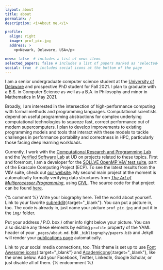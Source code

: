 ```yaml
---
layout: about
title: about
permalink: /
description: <i>About me.</i>

profile:
  align: right
  image: prof_pic.jpg
  address: >
    <p>Newark, Delaware, USA</p>

news: false  # includes a list of news items
selected_papers: false # includes a list of papers marked as "selected={true}"
social: true  # includes social icons at the bottom of the page
---
```


I am a senior undergraduate computer science student at the [University of Delaware](https://www.udel.edu/) and prospective PhD student for Fall 2021. I plan to graduate with a B.S. in Computer Science as well as a B.A. in Philosophy and minor in Mathematics in May 2021.

Broadly, I am interested in the intersection of high-performance computing with formal methods and programming languages. Computational scientists depend on useful programming abstractions for complex underlying computational technologies to squeeze fast, correct performance out of modern supercomputers. I plan to develop improvements to existing programming models and tools that interact with these models to tackle challenges in performance portability and correctness in HPC, particularly those facing deep learning workloads.

Currently, I work with the [Computational Research and Programming Lab](https://crpl.cis.udel.edu/) and the [Verified Software Lab](http://vsl.cis.udel.edu/) at UD on projects related to these topics. First and foremost, I am a developer for the [SOLLVE OpenMP V&V test suite](https://github.com/SOLLVE/sollve_vv), part of the Exascale Computing Project (ECP). To see the latest results from the V&V suite, check out [our website](https://crpl.cis.udel.edu/ompvvsollve/results/). My second main project at the moment is automatically formally verifying data structures from [<i>The Art of Multiprocessor Programming</i>](https://www.elsevier.com/books/the-art-of-multiprocessor-programming/herlihy/978-0-12-415950-1), using [CIVL](http://vsl.cis.udel.edu/civl/). The source code for that project can be found [here](https://github.com/jhdavis8/amp-ver).

{% comment %}
Write your biography here. Tell the world about yourself. Link to your favorite [subreddit](http://reddit.com){:target="\_blank"}. You can put a picture in, too. The code is already in, just name your picture `prof_pic.jpg` and put it in the `img/` folder.

Put your address / P.O. box / other info right below your picture. You can also disable any these elements by editing `profile` property of the YAML header of your `_pages/about.md`. Edit `_bibliography/papers.bib` and Jekyll will render your [publications page](/al-folio/publications/) automatically.

Link to your social media connections, too. This theme is set up to use [Font Awesome icons](http://fortawesome.github.io/Font-Awesome/){:target="\_blank"} and [Academicons](https://jpswalsh.github.io/academicons/){:target="\_blank"}, like the ones below. Add your Facebook, Twitter, LinkedIn, Google Scholar, or just disable all of them.
{% endcomment %}
